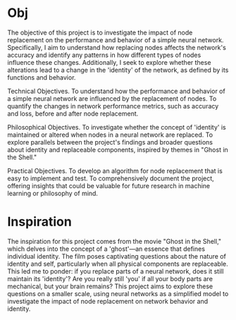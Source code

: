 # Obj
The objective of this project is to investigate the impact of node replacement on the performance and behavior of a simple neural network. Specifically, I aim to understand how replacing nodes affects the network's accuracy and identify any patterns in how different types of nodes influence these changes. Additionally, I seek to explore whether these alterations lead to a change in the 'identity' of the network, as defined by its functions and behavior.

Technical Objectives.
To understand how the performance and behavior of a simple neural network are influenced by the replacement of nodes.
To quantify the changes in network performance metrics, such as accuracy and loss, before and after node replacement.

Philosophical Objectives.
To investigate whether the concept of 'identity' is maintained or altered when nodes in a neural network are replaced.
To explore parallels between the project's findings and broader questions about identity and replaceable components, inspired by themes in "Ghost in the Shell."

Practical Objectives.
To develop an algorithm for node replacement that is easy to implement and test.
To comprehensively document the project, offering insights that could be valuable for future research in machine learning or philosophy of mind.

# Inspiration
The inspiration for this project comes from the movie "Ghost in the Shell," which delves into the concept of a 'ghost'—an essence that defines individual identity. The film poses captivating questions about the nature of identity and self, particularly when all physical components are replaceable. This led me to ponder: if you replace parts of a neural network, does it still maintain its 'identity'? Are you really still 'you' if all your body parts are mechanical, but your brain remains? This project aims to explore these questions on a smaller scale, using neural networks as a simplified model to investigate the impact of node replacement on network behavior and identity.

